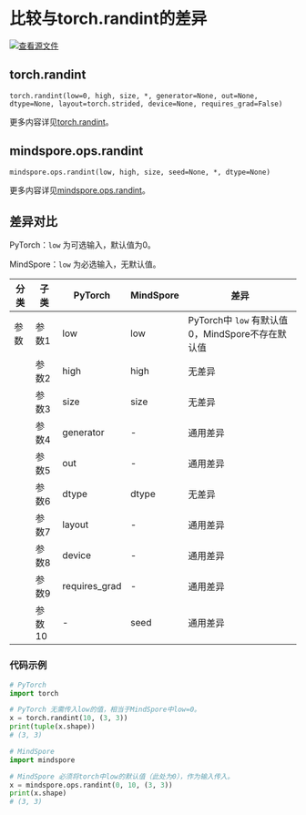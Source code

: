 # 比较与torch.randint的差异

[![查看源文件](https://mindspore-website.obs.cn-north-4.myhuaweicloud.com/website-images/r2.1/resource/_static/logo_source.png)](https://gitee.com/mindspore/docs/blob/r2.1/docs/mindspore/source_zh_cn/note/api_mapping/pytorch_diff/randint.md)

## torch.randint

```text
torch.randint(low=0, high, size, *, generator=None, out=None, dtype=None, layout=torch.strided, device=None, requires_grad=False)
```

更多内容详见[torch.randint](https://pytorch.org/docs/1.8.1/generated/torch.randint.html#torch.randint)。

## mindspore.ops.randint

```text
mindspore.ops.randint(low, high, size, seed=None, *, dtype=None)
```

更多内容详见[mindspore.ops.randint](https://www.mindspore.cn/docs/zh-CN/r2.1/api_python/ops/mindspore.ops.randint.html#mindspore.ops.randint)。

## 差异对比

PyTorch：`low` 为可选输入，默认值为0。

MindSpore：`low` 为必选输入，无默认值。

| 分类  | 子类   | PyTorch       | MindSpore | 差异                                   |
|-----|------|---------------|-----------|--------------------------------------|
| 参数  | 参数1  | low           | low       | PyTorch中 `low` 有默认值0，MindSpore不存在默认值 |
|   | 参数2  | high          | high      | 无差异                                  |
|   | 参数3  | size          | size      | 无差异                                  |
|   | 参数4  | generator     | -         | 通用差异                                 |
|   | 参数5  | out           | -         | 通用差异                                 |
|   | 参数6  | dtype         | dtype     | 无差异                                  |
|   | 参数7  | layout        | -         | 通用差异                                 |
|   | 参数8  | device        | -         | 通用差异                                 |
|   | 参数9  | requires_grad | -         | 通用差异                                 |
|   | 参数10 | -             | seed      | 通用差异                                 |

### 代码示例

```python
# PyTorch
import torch

# PyTorch 无需传入low的值，相当于MindSpore中low=0。
x = torch.randint(10, (3, 3))
print(tuple(x.shape))
# (3, 3)

# MindSpore
import mindspore

# MindSpore 必须将torch中low的默认值（此处为0），作为输入传入。
x = mindspore.ops.randint(0, 10, (3, 3))
print(x.shape)
# (3, 3)
```
